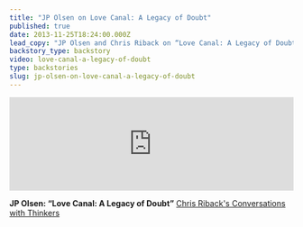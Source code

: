 ```yaml
---
title: "JP Olsen on Love Canal: A Legacy of Doubt"
published: true
date: 2013-11-25T18:24:00.000Z
lead_copy: "JP Olsen and Chris Riback on “Love Canal: A Legacy of Doubt” "
backstory_type: backstory
video: love-canal-a-legacy-of-doubt
type: backstories
slug: jp-olsen-on-love-canal-a-legacy-of-doubt
---
```

<iframe width="100%" height="166" scrolling="no" frameborder="no" src="https://w.soundcloud.com/player/?url=https%3A//api.soundcloud.com/tracks/123101974&amp;color=ff6600&amp;show_artwork=false"></iframe>

**JP Olsen: “Love Canal: A Legacy of Doubt”**
[Chris Riback's Conversations with Thinkers](http://chrisriback.com/2013/12/03/retro-reports-jp-olsen-love-canal-a-legacy-of-doubt/)

